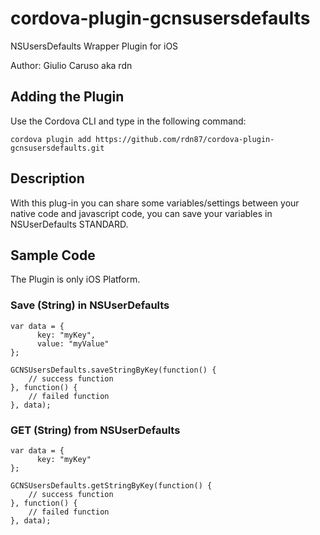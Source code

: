 # cordova-plugin-gcnsusersdefaults
NSUsersDefaults Wrapper Plugin for iOS

Author: Giulio Caruso aka rdn

## Adding the Plugin ##

Use the Cordova CLI and type in the following command:

`cordova plugin add https://github.com/rdn87/cordova-plugin-gcnsusersdefaults.git`

## Description

With this plug-in you can share some variables/settings between your native code and javascript code, you can save your variables in NSUserDefaults STANDARD.

## Sample Code

The Plugin is only iOS Platform.

### Save (String) in NSUserDefaults

    var data = {
          key: "myKey",
          value: "myValue"
    };

    GCNSUsersDefaults.saveStringByKey(function() {
        // success function
    }, function() {
        // failed function
    }, data);

### GET (String) from NSUserDefaults

    var data = {
          key: "myKey"
    };

    GCNSUsersDefaults.getStringByKey(function() {
        // success function
    }, function() {
        // failed function
    }, data);
